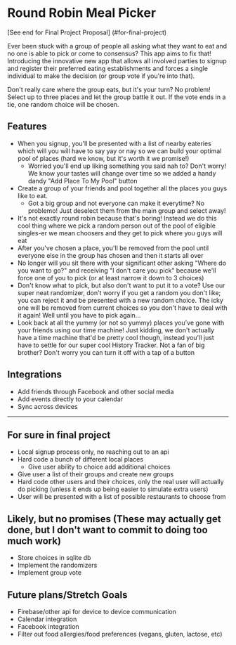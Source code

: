 # Round Robin Meal Picker

[See end for Final Project Proposal] (#for-final-project)

Ever been stuck with a group of people all asking what they want to eat and no one is able to pick or come to consensus? This app aims to fix that! Introducing <Round Robin Meal Picker> the innovative new app that allows all involved parties to signup and register their preferred eating establishments and forces a single individual to make the decision (or group vote if you're into that).

Don't really care where the group eats, but it's your turn? No problem! Select up to three places and let the group battle it out. If the vote ends in a tie, one random choice will be chosen. 

## Features
* When you signup, you'll be presented with a list of nearby eateries which will you will have to say yay or nay so we can build your optimal pool of places (hard we know, but it's worth it we promise!)
	* Worried you'll end up liking something you said nah to? Don't worry! We know your tastes will change over time so we added a handy dandy "Add Place To My Pool" button
* Create a group of your friends and pool together all the places you guys like to eat.
	* Got a big group and not everyone can make it everytime? No problemo! Just deselect them from the main group and select away!
* It's not exactly round robin because that's boring! Instead we do this cool thing where we pick a random person out of the pool of eligible singles-er we mean choosers and they get to pick where you guys will eat
* After you've chosen a place, you'll be removed from the pool until everyone else in the group has chosen and then it starts all over
* No longer will you sit there with your significant other asking "Where do you want to go?" and receiving "I don't care you pick" because we'll force one of you to pick (or at least narrow it down to 3 choices)
* Don't know what to pick, but also don't want to put it to a vote? Use our super neat randomizer, don't worry if you get a random you don't like; you can reject it and be presented with a new random choice. The icky one will be removed from current choices so you don't have to deal with it again! Well until you have to pick again...
* Look back at all the yummy (or not so yummy) places you've gone with your friends using our time machine! Just kidding, we don't actually have a time machine that'd be pretty cool though, instead you'll just have to settle for our super cool History Tracker. Not a fan of big brother? Don't worry you can turn it off with a tap of a button


## Integrations
* Add friends through Facebook and other social media
* Add events directly to your calendar
* Sync across devices


***********************
## For sure in final project
* Local signup process only, no reaching out to an api
* Hard code a bunch of different local places
	* Give user ability to choice add additional choices
* Give user a list of their groups and create new groups
* Hard code other users and their choices, only the real user will actually do picking (unless it ends up being easier to simulate extra users)
* User will be presented with a list of possible restaurants to choose from

## Likely, but no promises (These may actually get done, but I don't want to commit to doing too much work)
* Store choices in sqlite db
* Implement the randomizers
* Implement group vote

## Future plans/Stretch Goals
* Firebase/other api for device to device communication
* Calendar integration
* Facebook integration
* Filter out food allergies/food preferences (vegans, gluten, lactose, etc)
